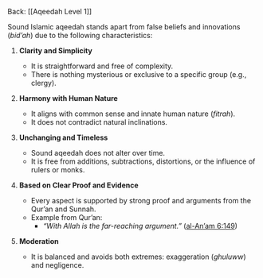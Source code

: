 Back: [[Aqeedah Level 1]]

Sound Islamic aqeedah stands apart from false beliefs and innovations (*bid’ah*) due to the following characteristics:

1. **Clarity and Simplicity**  
   - It is straightforward and free of complexity.  
   - There is nothing mysterious or exclusive to a specific group (e.g., clergy).  

2. **Harmony with Human Nature**  
   - It aligns with common sense and innate human nature (*fitrah*).  
   - It does not contradict natural inclinations.  

3. **Unchanging and Timeless**  
   - Sound aqeedah does not alter over time.  
   - It is free from additions, subtractions, distortions, or the influence of rulers or monks.  

4. **Based on Clear Proof and Evidence**  
   - Every aspect is supported by strong proof and arguments from the Qur’an and Sunnah.  
   - Example from Qur’an:  
     - *“With Allah is the far-reaching argument.”* ([al-An’am 6:149](https://quran.com/6/149))  

5. **Moderation**  
   - It is balanced and avoids both extremes: exaggeration (*ghuluww*) and negligence.  